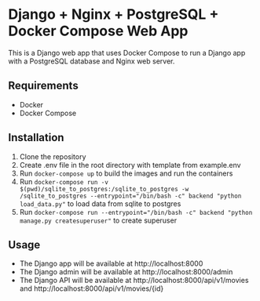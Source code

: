 Django + Nginx + PostgreSQL + Docker Compose Web App
===============================================
This is a Django web app that uses Docker Compose to run a Django app with a PostgreSQL database and Nginx web server.

## Requirements
- Docker
- Docker Compose

## Installation
1. Clone the repository
2. Create .env file in the root directory with template from example.env
3. Run `docker-compose up` to build the images and run the containers
4. Run `docker-compose run -v $(pwd)/sqlite_to_postgres:/sqlite_to_postgres -w /sqlite_to_postgres --entrypoint="/bin/bash -c" backend "python load_data.py"` to load data from sqlite to postgres
5. Run `docker-compose run --entrypoint="/bin/bash -c" backend "python manage.py createsuperuser"` to create superuser

## Usage
- The Django app will be available at http://localhost:8000
- The Django admin will be available at http://localhost:8000/admin
- The Django API will be available at http://localhost:8000/api/v1/movies and http://localhost:8000/api/v1/movies/{id}